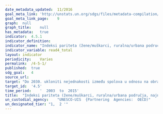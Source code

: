 ```yaml
---	
date_metadata_updated:	11/2016
goal_meta_link:	'http://unstats.un.org/sdgs/files/metadata-compilation/Metadata-Goal-4.pdf'
goal_meta_link_page:	9
graph:	null
graph_title:	null
has_metadata:	true
indicator:	4.5.1
indicator_definition:	
indicator_name:	"Indeksi pariteta (žene/muškarci, ruralna/urbana područja, najniži/najviši kvintil blagostanja i ostalih kao što su invaliditet, autohtonost stanovništva i pogođenost sukobima, ovisno o dostupnosti podataka) za sve pokazatelje obrazovanja s ovog popisa koje je moguće razvrstati"
indicator_variable:	read4_total
layout:	indicator
periodicity:	Varies
permalink:	/4-5-1/
published:	true
sdg_goal:	4
source_url:	
target:	"Do 2030. ukloniti nejednakosti između spolova u odnosu na obrazovanje i osigurati jednaku dostupnost svim razinama obrazovanja i strukovne izobrazbe za ranjive osobe, uključujući osobe s invaliditetom, autohtone narode i djecu u ranjivom položaju"
target_id:	'4.5'
time_period:	'  2003  to  2015'
title:	"Indeksi pariteta (žene/muškarci, ruralna/urbana područja, najniži/najviši kvintil blagostanja i ostalih kao što su invaliditet, autohtonost stanovništva i pogođenost sukobima, ovisno o dostupnosti podataka) za sve pokazatelje obrazovanja s ovog popisa koje je moguće razvrstati"
un_custodial_agency:	"UNESCO-UIS  {Partnering  Agencies:  OECD)"
un_designated_tier:	"1,  2 '"
---	
```

